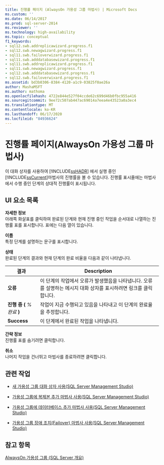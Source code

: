 ```yaml
---
title: 진행률 페이지 (AlwaysOn 가용성 그룹 마법사) | Microsoft Docs
ms.custom: ''
ms.date: 06/14/2017
ms.prod: sql-server-2014
ms.reviewer: ''
ms.technology: high-availability
ms.topic: conceptual
f1_keywords:
- sql12.swb.addreplicawizard.progress.f1
- sql12.swb.newagwizard.progress.f1
- sql11.swb.failoverwizard.progress.f1
- sql11.swb.adddatabasewizard.progress.f1
- sql11.swb.addreplicawizard.progress.f1
- sql11.swb.newagwizard.progress.f1
- sql12.swb.adddatabasewizard.progress.f1
- sql12.swb.failoverwixard.progress.f1
ms.assetid: bd3b0306-8384-4120-a1c9-03825f0ae26a
author: MashaMSFT
ms.author: mathoma
ms.openlocfilehash: 4722e844e527f04ccde62c699d46b0fbc955a416
ms.sourcegitcommit: 9ee72c507ab447ac69014a7eea4e43523a0a3ec4
ms.translationtype: MT
ms.contentlocale: ko-KR
ms.lasthandoff: 06/17/2020
ms.locfileid: "84936624"
---
```

# <a name="progress-page-alwayson-availability-group-wizards"></a>진행률 페이지(AlwaysOn 가용성 그룹 마법사)
  이 대화 상자를 사용하여 [!INCLUDE[ssHADR](../../../includes/sshadr-md.md)] 에서 실행 중인 [!INCLUDE[ssCurrent](../../../includes/sscurrent-md.md)]마법사의 진행률을 볼 수 있습니다. 진행률 표시줄에는 마법사에서 수행 중인 단계의 상대적 진행률이 표시됩니다.  
  
## <a name="ui-element-list"></a>UI 요소 목록  
 **자세한 정보**  
 아래쪽 화살표를 클릭하여 완료된 단계와 현재 진행 중인 작업을 순서대로 나열하는 진행률 표를 표시합니다. 표에는 다음 열이 있습니다.  
  
 **이름**  
 특정 단계를 설명하는 문구를 표시합니다.  
  
 **상태**  
 완료된 단계의 결과와 현재 단계의 완료 비율을 다음과 같이 나타냅니다.  
  
|결과|Description|  
|------------|-----------------|  
|**오류**|이 단계의 작업에서 오류가 발생했음을 나타냅니다. 오류를 설명하는 메시지 대화 상자를 표시하려면 링크를 클릭합니다.|  
|**진행 중 (** *% 완료* **)**|작업이 지금 수행되고 있음을 나타내고 이 단계의 완료율을 추정합니다.|  
|**Success**|이 단계에서 완료된 작업을 나타냅니다.|  
  
 **간략 정보**  
 진행률 표를 숨기려면 클릭합니다.  
  
 **취소**  
 나머지 작업을 건너뛰고 마법사를 종료하려면 클릭합니다.  
  
##  <a name="related-tasks"></a><a name="RelatedTasks"></a> 관련 작업  
  
-   [새 가용성 그룹 대화 상자 사용&#40;SQL Server Management Studio&#41;](use-the-new-availability-group-dialog-box-sql-server-management-studio.md)  
  
-   [가용성 그룹에 복제본 추가 마법사 사용&#40;SQL Server Management Studio&#41;](use-the-add-replica-to-availability-group-wizard-sql-server-management-studio.md)  
  
-   [가용성 그룹에 데이터베이스 추가 마법사 사용&#40;SQL Server Management Studio&#41;](availability-group-add-database-to-group-wizard.md)  
  
-   [가용성 그룹 장애 조치(Failover) 마법사 사용&#40;SQL Server Management Studio&#41;](use-the-fail-over-availability-group-wizard-sql-server-management-studio.md)  
  
## <a name="see-also"></a>참고 항목  
 [AlwaysOn 가용성 그룹 &#40;SQL Server 개요&#41;](overview-of-always-on-availability-groups-sql-server.md)  
  
  
